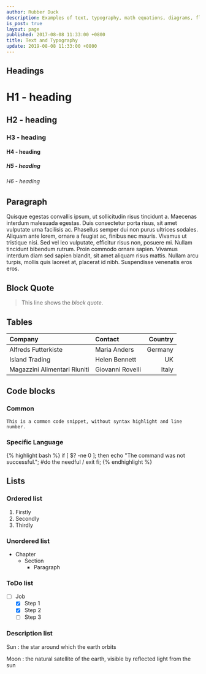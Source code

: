 ```yaml
---
author: Rubber Duck
description: Examples of text, typography, math equations, diagrams, flowcharts, pictures, videos, and more.
is_post: true
layout: page
published: 2017-08-08 11:33:00 +0800
title: Text and Typography
update: 2019-08-08 11:33:00 +0800
---
```


## Headings

# H1 - heading
## H2 - heading
### H3 - heading
#### H4 - heading
##### H5 - heading
###### H6 - heading

## Paragraph

Quisque egestas convallis ipsum, ut sollicitudin risus tincidunt a. Maecenas interdum malesuada egestas. Duis consectetur porta risus, sit amet vulputate urna facilisis ac. Phasellus semper dui non purus ultrices sodales. Aliquam ante lorem, ornare a feugiat ac, finibus nec mauris. Vivamus ut tristique nisi. Sed vel leo vulputate, efficitur risus non, posuere mi. Nullam tincidunt bibendum rutrum. Proin commodo ornare sapien. Vivamus interdum diam sed sapien blandit, sit amet aliquam risus mattis. Nullam arcu turpis, mollis quis laoreet at, placerat id nibh. Suspendisse venenatis eros eros.

## Block Quote

> This line shows the _block quote_.

## Tables

| Company                      | Contact          | Country |
| :--------------------------- | :--------------- | ------: |
| Alfreds Futterkiste          | Maria Anders     | Germany |
| Island Trading               | Helen Bennett    |      UK |
| Magazzini Alimentari Riuniti | Giovanni Rovelli |   Italy |

## Code blocks

### Common

```text
This is a common code snippet, without syntax highlight and line number.
```

### Specific Language

{% highlight bash %}
if [ $? -ne 0 ]; then
    echo "The command was not successful.";
    #do the needful / exit
fi;
{% endhighlight %}

## Lists

### Ordered list

1. Firstly
2. Secondly
3. Thirdly

### Unordered list

- Chapter
  - Section
    - Paragraph

### ToDo list

- [ ] Job
  - [x] Step 1
  - [x] Step 2
  - [ ] Step 3

### Description list

Sun
: the star around which the earth orbits

Moon
: the natural satellite of the earth, visible by reflected light from the sun

